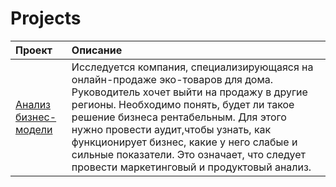 # Projects

| Проект               | Описание             | 
|:---------------------|:------------------| 
| [Анализ бизнес-модели](https://github.com/anyavalina/Projects/blob/main/%D0%90%D0%BD%D0%B0%D0%BB%D0%B8%D0%B7%20%D0%B1%D0%B8%D0%B7%D0%BD%D0%B5%D1%81-%D0%BC%D0%BE%D0%B4%D0%B5%D0%BB%D0%B8.xlsx)| Исследуется компания, специализирующаяся на онлайн-продаже эко-товаров для дома. Руководитель хочет выйти на продажу в другие регионы. Необходимо понять,  будет ли такое решение бизнеса рентабельным. Для этого  нужно провести аудит,чтобы узнать, как функционирует бизнес, какие у него слабые и сильные показатели. Это означает, что следует провести маркетинговый и продуктовый анализ.| 

